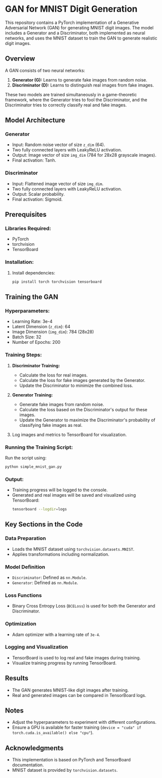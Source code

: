 # GAN for MNIST Digit Generation

This repository contains a PyTorch implementation of a Generative Adversarial Network (GAN) for generating MNIST digit images. The model includes a Generator and a Discriminator, both implemented as neural networks, and uses the MNIST dataset to train the GAN to generate realistic digit images.

## Overview

A GAN consists of two neural networks:
1. **Generator (G):** Learns to generate fake images from random noise.
2. **Discriminator (D):** Learns to distinguish real images from fake images.

These two models are trained simultaneously in a game-theoretic framework, where the Generator tries to fool the Discriminator, and the Discriminator tries to correctly classify real and fake images.

## Model Architecture

### Generator
- Input: Random noise vector of size `z_dim` (64).
- Two fully connected layers with LeakyReLU activation.
- Output: Image vector of size `img_dim` (784 for 28x28 grayscale images).
- Final activation: Tanh.

### Discriminator
- Input: Flattened image vector of size `img_dim`.
- Two fully connected layers with LeakyReLU activation.
- Output: Scalar probability.
- Final activation: Sigmoid.

## Prerequisites

### Libraries Required:
- PyTorch
- torchvision
- TensorBoard

### Installation:
1. Install dependencies:
   ```bash
   pip install torch torchvision tensorboard
   ```

## Training the GAN

### Hyperparameters:
- Learning Rate: 3e-4
- Latent Dimension (`z_dim`): 64
- Image Dimension (`img_dim`): 784 (28x28)
- Batch Size: 32
- Number of Epochs: 200

### Training Steps:
1. **Discriminator Training:**
   - Calculate the loss for real images.
   - Calculate the loss for fake images generated by the Generator.
   - Update the Discriminator to minimize the combined loss.

2. **Generator Training:**
   - Generate fake images from random noise.
   - Calculate the loss based on the Discriminator's output for these images.
   - Update the Generator to maximize the Discriminator's probability of classifying fake images as real.

3. Log images and metrics to TensorBoard for visualization.

### Running the Training Script:
Run the script using:
```bash
python simple_mnist_gan.py
```

### Output:
- Training progress will be logged to the console.
- Generated and real images will be saved and visualized using TensorBoard:
  ```bash
  tensorboard --logdir=logs
  ```

## Key Sections in the Code

### Data Preparation
- Loads the MNIST dataset using `torchvision.datasets.MNIST`.
- Applies transformations including normalization.

### Model Definition
- `Discriminator`: Defined as `nn.Module`.
- `Generator`: Defined as `nn.Module`.

### Loss Functions
- Binary Cross Entropy Loss (`BCELoss`) is used for both the Generator and Discriminator.

### Optimization
- Adam optimizer with a learning rate of `3e-4`.

### Logging and Visualization
- TensorBoard is used to log real and fake images during training.
- Visualize training progress by running TensorBoard.

## Results
- The GAN generates MNIST-like digit images after training.
- Real and generated images can be compared in TensorBoard logs.

## Notes
- Adjust the hyperparameters to experiment with different configurations.
- Ensure a GPU is available for faster training (`device = "cuda" if torch.cuda.is_available() else "cpu"`).

## Acknowledgments
- This implementation is based on PyTorch and TensorBoard documentation.
- MNIST dataset is provided by `torchvision.datasets`.

